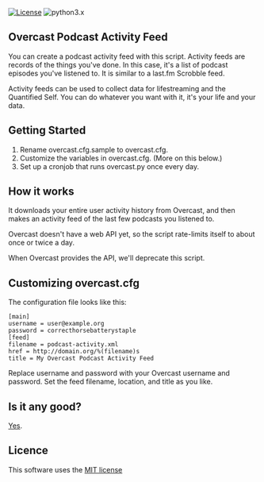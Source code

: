 [![License](https://img.shields.io/badge/license-MIT_license-blue.svg)](https://raw.githubusercontent.com/dblume/md-reader/master/LICENSE.txt)
![python3.x](https://img.shields.io/badge/python-3.x-green.svg)

## Overcast Podcast Activity Feed

You can create a podcast activity feed with this script. Activity feeds are 
records of the things you've done. In this case, it's a list of podcast episodes
you've listened to.  It is similar to a last.fm Scrobble feed.

Activity feeds can be used to collect data for lifestreaming and the Quantified
Self. You can do whatever you want with it, it's your life and your data.

## Getting Started

1. Rename overcast.cfg.sample to overcast.cfg.
2. Customize the variables in overcast.cfg. (More on this below.)
3. Set up a cronjob that runs overcast.py once every day.

## How it works

It downloads your entire user activity history from Overcast, and then makes
an activity feed of the last few podcasts you listened to.

Overcast doesn't have a web API yet, so the script rate-limits itself to about
once or twice a day.

When Overcast provides the API, we'll deprecate this script.

## Customizing overcast.cfg

The configuration file looks like this:

    [main]
    username = user@example.org
    password = correcthorsebatterystaple
    [feed]
    filename = podcast-activity.xml
    href = http://domain.org/%(filename)s
    title = My Overcast Podcast Activity Feed

Replace username and password with your Overcast username and password. Set the
feed filename, location, and title as you like.

## Is it any good?

[Yes](https://news.ycombinator.com/item?id=3067434).

## Licence

This software uses the [MIT license](https://raw.githubusercontent.com/dblume/overcast-podcast-activity-feed/master/LICENSE.txt)
